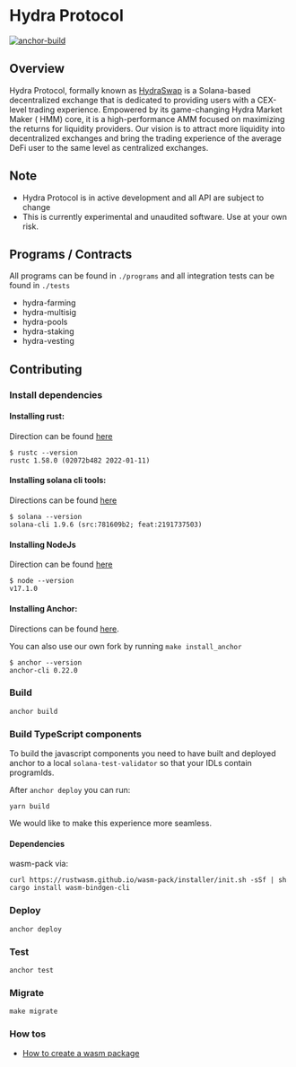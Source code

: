 # Hydra Protocol

[![anchor-build](https://github.com/hydraswap-io/hydra-protocol/actions/workflows/anchor-build.yml/badge.svg)](https://github.com/hydraswap-io/hydra-protocol/actions/workflows/anchor-build.yml)

## Overview

Hydra Protocol, formally known as [HydraSwap](https://www.hydraswap.io) is a Solana-based decentralized exchange that is
dedicated to providing users with a CEX-level trading experience. Empowered by its game-changing Hydra Market Maker (
HMM) core, it is a high-performance AMM focused on maximizing the returns for liquidity providers. Our vision is to
attract more liquidity into decentralized exchanges and bring the trading experience of the average DeFi user to the
same level as centralized exchanges.

## Note

- Hydra Protocol is in active development and all API are subject to change
- This is currently experimental and unaudited software. Use at your own risk.

## Programs / Contracts

All programs can be found in `./programs` and all integration tests can be found in `./tests`

- hydra-farming
- hydra-multisig
- hydra-pools
- hydra-staking
- hydra-vesting

## Contributing

### Install dependencies

#### Installing rust:

Direction can be found [here](https://www.rust-lang.org/tools/install)

```
$ rustc --version
rustc 1.58.0 (02072b482 2022-01-11)
```

#### Installing solana cli tools:

Directions can be found [here](https://docs.solana.com/cli/install-solana-cli-tools)

```
$ solana --version
solana-cli 1.9.6 (src:781609b2; feat:2191737503)
```

#### Installing NodeJs

Direction can be found [here](https://nodejs.org/en/)

```
$ node --version
v17.1.0
```

#### Installing Anchor:

Directions can be found [here](https://project-serum.github.io/anchor/getting-started/installation.html).

You can also use our own fork by running `make install_anchor`

```
$ anchor --version
anchor-cli 0.22.0
```

### Build

`anchor build`

### Build TypeScript components

To build the javascript components you need to have built and deployed anchor to a local `solana-test-validator` so that
your IDLs contain programIds.

After `anchor deploy` you can run:

`yarn build`

We would like to make this experience more seamless.

#### Dependencies

wasm-pack via:

```
curl https://rustwasm.github.io/wasm-pack/installer/init.sh -sSf | sh
cargo install wasm-bindgen-cli
```

### Deploy

`anchor deploy`

### Test

`anchor test`

### Migrate

`make migrate`

### How tos

- [How to create a wasm package](./docs/how_to_wasm.md)
